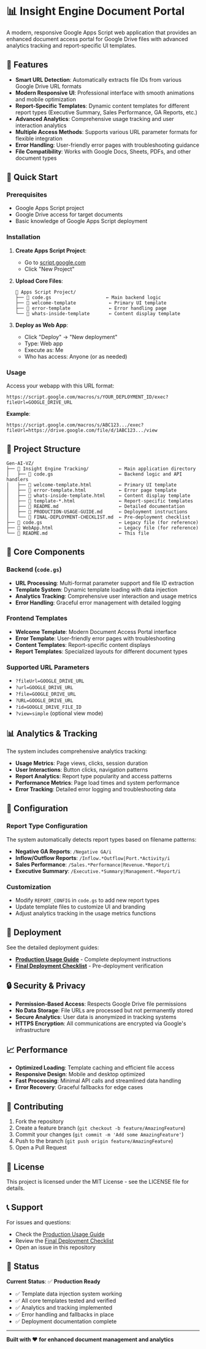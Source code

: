# 📊 Insight Engine Document Portal

A modern, responsive Google Apps Script web application that provides an enhanced document access portal for Google Drive files with advanced analytics tracking and report-specific UI templates.

## 🌟 Features

- **Smart URL Detection**: Automatically extracts file IDs from various Google Drive URL formats
- **Modern Responsive UI**: Professional interface with smooth animations and mobile optimization
- **Report-Specific Templates**: Dynamic content templates for different report types (Executive Summary, Sales Performance, GA Reports, etc.)
- **Advanced Analytics**: Comprehensive usage tracking and user interaction analytics
- **Multiple Access Methods**: Supports various URL parameter formats for flexible integration
- **Error Handling**: User-friendly error pages with troubleshooting guidance
- **File Compatibility**: Works with Google Docs, Sheets, PDFs, and other document types

## 🚀 Quick Start

### Prerequisites
- Google Apps Script project
- Google Drive access for target documents
- Basic knowledge of Google Apps Script deployment

### Installation

1. **Create Apps Script Project**:
   - Go to [script.google.com](https://script.google.com)
   - Click "New Project"

2. **Upload Core Files**:
   ```
   📁 Apps Script Project/
   ├── 📄 code.gs                    ← Main backend logic
   ├── 📄 welcome-template            ← Primary UI template
   ├── 📄 error-template              ← Error handling page
   └── 📄 whats-inside-template       ← Content display template
   ```

3. **Deploy as Web App**:
   - Click "Deploy" → "New deployment"
   - Type: Web app
   - Execute as: Me
   - Who has access: Anyone (or as needed)

### Usage

Access your webapp with this URL format:
```
https://script.google.com/macros/s/YOUR_DEPLOYMENT_ID/exec?fileUrl=GOOGLE_DRIVE_URL
```

**Example**:
```
https://script.google.com/macros/s/ABC123.../exec?fileUrl=https://drive.google.com/file/d/1ABC123.../view
```

## 📁 Project Structure

```
Gen-AI-VZ/
├── 📂 Insight Engine Tracking/           ← Main application directory
│   ├── 📄 code.gs                        ← Backend logic and API handlers
│   ├── 📄 welcome-template.html          ← Primary UI template
│   ├── 📄 error-template.html            ← Error page template
│   ├── 📄 whats-inside-template.html     ← Content display template
│   ├── 📄 template-*.html                ← Report-specific templates
│   ├── 📄 README.md                      ← Detailed documentation
│   ├── 📄 PRODUCTION-USAGE-GUIDE.md      ← Deployment instructions
│   └── 📄 FINAL-DEPLOYMENT-CHECKLIST.md  ← Pre-deployment checklist
├── 📄 code.gs                            ← Legacy file (for reference)
├── 📄 WebApp.html                        ← Legacy file (for reference)
└── 📄 README.md                          ← This file
```

## 🎯 Core Components

### Backend (`code.gs`)
- **URL Processing**: Multi-format parameter support and file ID extraction
- **Template System**: Dynamic template loading with data injection
- **Analytics Tracking**: Comprehensive user interaction and usage metrics
- **Error Handling**: Graceful error management with detailed logging

### Frontend Templates
- **Welcome Template**: Modern Document Access Portal interface
- **Error Template**: User-friendly error pages with troubleshooting
- **Content Templates**: Report-specific content displays
- **Report Templates**: Specialized layouts for different document types

### Supported URL Parameters
- `?fileUrl=GOOGLE_DRIVE_URL`
- `?url=GOOGLE_DRIVE_URL` 
- `?file=GOOGLE_DRIVE_URL`
- `?URL=GOOGLE_DRIVE_URL`
- `?id=GOOGLE_DRIVE_FILE_ID`
- `?view=simple` (optional view mode)

## 📊 Analytics & Tracking

The system includes comprehensive analytics tracking:

- **Usage Metrics**: Page views, clicks, session duration
- **User Interactions**: Button clicks, navigation patterns
- **Report Analytics**: Report type popularity and access patterns  
- **Performance Metrics**: Page load times and system performance
- **Error Tracking**: Detailed error logging and troubleshooting data

## 🔧 Configuration

### Report Type Configuration
The system automatically detects report types based on filename patterns:

- **Negative GA Reports**: `/Negative GA/i`
- **Inflow/Outflow Reports**: `/Inflow.*Outflow|Port.*Activity/i`
- **Sales Performance**: `/Sales.*Performance|Revenue.*Report/i`
- **Executive Summary**: `/Executive.*Summary|Management.*Report/i`

### Customization
- Modify `REPORT_CONFIG` in `code.gs` to add new report types
- Update template files to customize UI and branding
- Adjust analytics tracking in the usage metrics functions

## 🚀 Deployment

See the detailed deployment guides:
- **[Production Usage Guide](Insight%20Engine%20Tracking/PRODUCTION-USAGE-GUIDE.md)** - Complete deployment instructions
- **[Final Deployment Checklist](Insight%20Engine%20Tracking/FINAL-DEPLOYMENT-CHECKLIST.md)** - Pre-deployment verification

## 🔒 Security & Privacy

- **Permission-Based Access**: Respects Google Drive file permissions
- **No Data Storage**: File URLs are processed but not permanently stored
- **Secure Analytics**: User data is anonymized in tracking systems
- **HTTPS Encryption**: All communications are encrypted via Google's infrastructure

## 📈 Performance

- **Optimized Loading**: Template caching and efficient file access
- **Responsive Design**: Mobile and desktop optimized
- **Fast Processing**: Minimal API calls and streamlined data handling
- **Error Recovery**: Graceful fallbacks for edge cases

## 🤝 Contributing

1. Fork the repository
2. Create a feature branch (`git checkout -b feature/AmazingFeature`)
3. Commit your changes (`git commit -m 'Add some AmazingFeature'`)
4. Push to the branch (`git push origin feature/AmazingFeature`)
5. Open a Pull Request

## 📄 License

This project is licensed under the MIT License - see the LICENSE file for details.

## 📞 Support

For issues and questions:
- Check the [Production Usage Guide](Insight%20Engine%20Tracking/PRODUCTION-USAGE-GUIDE.md)
- Review the [Final Deployment Checklist](Insight%20Engine%20Tracking/FINAL-DEPLOYMENT-CHECKLIST.md)
- Open an issue in this repository

## 🎯 Status

**Current Status**: ✅ **Production Ready**

- ✅ Template data injection system working
- ✅ All core templates tested and verified
- ✅ Analytics and tracking implemented
- ✅ Error handling and fallbacks in place
- ✅ Deployment documentation complete

---

**Built with ❤️ for enhanced document management and analytics**
